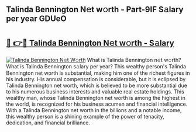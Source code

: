 ## Talinda Bennington N𝚎t w𝚘rth - Part-9IF S𝚊lary per year GDUeO

# <h2><a href="http://gc4mh8v.nevu.top/?p=Talinda+Bennington">🔗 👉🔴 Talinda Bennington N𝚎t w𝚘rth - S𝚊lary</a></h2>

[![Talinda Bennington N𝚎t W𝚘rth](https://i.imgur.com/Oavwk0R.jpeg)](http://gc4mh8v.nevu.top/?p=Talinda+Bennington)
What is Talinda Bennington n𝚎t w𝚘rth? What is Talinda Bennington s𝚊lary per year?
This wealthy person's Talinda Bennington net worth is substantial, making him one of the richest figures in his industry. His annual compensation is considerable, but it is eclipsed by Talinda Bennington net worth, which is believed to be more substantial due to his numerous business interests and valuable real estate holdings. This wealthy man, whose Talinda Bennington net worth is among the highest in the world, is recognized for his business acumen and financial intelligence. With a Talinda Bennington net worth in the billions and a notable income, this wealthy person is a shining example of the power of tenacity, dedication, and financial brilliance.
